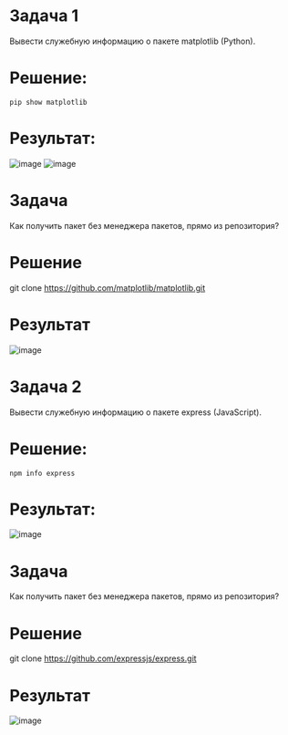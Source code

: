 # Задача 1
Вывести служебную информацию о пакете matplotlib (Python).
# Решение:
```
pip show matplotlib
```
# Результат:
![image](https://github.com/user-attachments/assets/f6112bed-f05a-43ee-b9d0-cbd67d827470)
![image](https://github.com/user-attachments/assets/1b0d992c-2cc3-465f-b5c5-aca950101331)
# Задача
Как получить пакет без менеджера пакетов, прямо из репозитория?
# Решение
git clone https://github.com/matplotlib/matplotlib.git
# Результат
![image](https://github.com/user-attachments/assets/16bdf2c9-110e-4d0f-b7a5-10bd5f240370)
# Задача 2
Вывести служебную информацию о пакете express (JavaScript).
# Решение:
```
npm info express
```
# Результат:
![image](https://github.com/user-attachments/assets/ac4329aa-5cf3-4d02-8ae6-6cdb51222b22)
# Задача
Как получить пакет без менеджера пакетов, прямо из репозитория?
# Решение
git clone https://github.com/expressjs/express.git
# Результат
![image](https://github.com/user-attachments/assets/7235cdab-fd8b-4e5b-9612-cec2b62b4a40)
